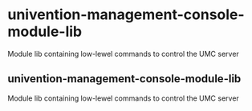 # univention-management-console-module-lib
Module lib containing low-lewel commands to control the UMC server

## univention-management-console-module-lib
Module lib containing low-lewel commands to control the UMC server
